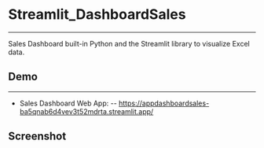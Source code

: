 # Streamlit_DashboardSales
---
Sales Dashboard built-in Python and the Streamlit library to visualize Excel data.
## Demo
---
- Sales Dashboard Web App:
-- https://appdashboardsales-ba5qnab6d4vev3t52mdrta.streamlit.app/
## Screenshot
